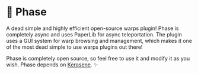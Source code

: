 # 🌠 Phase
A dead simple and highly efficient open-source warps plugin! Phase is completely async and uses PaperLib for async teleportation. The plugin uses a GUI system for warp browsing and management, which makes it one of the most dead simple to use warps plugins out there!

Phase is completely open source, so feel free to use it and modify it as you wish. Phase depends on [Kerosene](https://github.com/FirestarterMC/Kerosene). ✨
